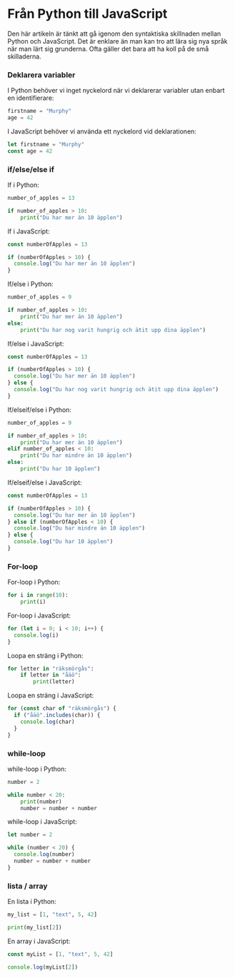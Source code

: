 Från Python till JavaScript
=================================

Den här artikeln är tänkt att gå igenom den syntaktiska skillnaden mellan Python och JavaScript. Det är enklare än man kan tro att lära sig nya språk när man lärt sig grunderna. Ofta gäller det bara att ha koll på de små skilladerna.



### Deklarera variabler

I Python behöver vi inget nyckelord när vi deklarerar variabler utan enbart en identifierare:

```python
firstname = "Murphy"
age = 42
```

I JavaScript behöver vi använda ett nyckelord vid deklarationen:

```js
let firstname = "Murphy"
const age = 42
```



### if/else/else if

If i Python:

```python
number_of_apples = 13

if number_of_apples > 10:
    print("Du har mer än 10 äpplen")
```

If i JavaScript:

```js
const numberOfApples = 13

if (numberOfApples > 10) {
  console.log("Du har mer än 10 äpplen")
}
```

If/else i Python:

```python
number_of_apples = 9

if number_of_apples > 10:
    print("Du har mer än 10 äpplen")
else:
    print("Du har nog varit hungrig och ätit upp dina äpplen")
```

If/else i JavaScript:

```js
const numberOfApples = 13

if (numberOfApples > 10) {
  console.log("Du har mer än 10 äpplen")
} else {
  console.log("Du har nog varit hungrig och ätit upp dina äpplen")
}
```

If/elseif/else i Python:

```python
number_of_apples = 9

if number_of_apples > 10:
    print("Du har mer än 10 äpplen")
elif number_of_apples < 10:
    print("Du har mindre än 10 äpplen")
else:
    print("Du har 10 äpplen")
```

If/elseif/else i JavaScript:

```js
const numberOfApples = 13

if (numberOfApples > 10) {
  console.log("Du har mer än 10 äpplen")
} else if (numberOfApples < 10) {
  console.log("Du har mindre än 10 äpplen")
} else {
  console.log("Du har 10 äpplen")
}
```



### For-loop

For-loop i Python:

```python
for i in range(10):
    print(i)
```

For-loop i JavaScript:

```js
for (let i = 0; i < 10; i++) {
  console.log(i)
}
```

Loopa en sträng i Python:

```python
for letter in "räksmörgås":
    if letter in "åäö":
        print(letter)
```

Loopa en sträng i JavaScript:

```js
for (const char of "räksmörgås") {
  if ("åäö".includes(char)) {
    console.log(char)
  }
}
```



### while-loop

while-loop i Python:

```python
number = 2

while number < 20:
    print(number)
    number = number + number
```

while-loop i JavaScript:

```js
let number = 2

while (number < 20) {
  console.log(number)
  number = number + number
}
```



### lista / array

En lista i Python:

```python
my_list = [1, "text", 5, 42]

print(my_list[2])
```

En array i JavaScript:

```js
const myList = [1, "text", 5, 42]

console.log(myList[2])
```
